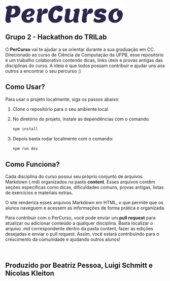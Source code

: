 ![PerCurso Logo](public/PerCurso.svg)

## Grupo 2 - Hackathon do TRILab

O **PerCurso** vai te ajudar a se orientar durante a sua graduação em CC. Direcionado ao curso de Ciência da Computação da UFPB, esse repositório é um trabalho colaborativo contendo dicas, links úteis e provas antigas das disciplinas do curso. A ideia é que todos possam contribuir e ajudar uns aos outros a encontrar o seu percurso :)

## Como Usar?

Para usar o projeto localmente, siga os passos abaixo: 

1. Clone o repositório para o seu ambiente local.
2. No diretório do projeto, instale as dependências com o comando:

   ```bash
   npm install

3. Depois basta rodar localmente com o comando:

    ```bash
   npm run dev

## Como Funciona?

Cada disciplina do curso possui seu próprio conjunto de arquivos Markdown (.md) organizados na pasta **content**. Esses arquivos contêm seções específicas como dicas, dificuldades comuns, provas antigas, listas de exercícios e materiais extras.

O site renderiza esses arquivos Markdown em HTML, o que permite que os alunos naveguem e acessem as informações de forma prática e organizada.

Para contribuir com o PerCurso, você pode enviar um **pull request** para atualizar ou adicionar conteúdo a qualquer disciplina. Basta localizar o arquivo .md correspondente dentro da pasta content, fazer as edições desejadas e enviar o pull request. Assim, você estará contribuindo para o crescimento da comunidade e ajudando outros alunos!

<br>

## Produzido por Beatriz Pessoa, Luigi Schmitt e Nicolas Kleiton
